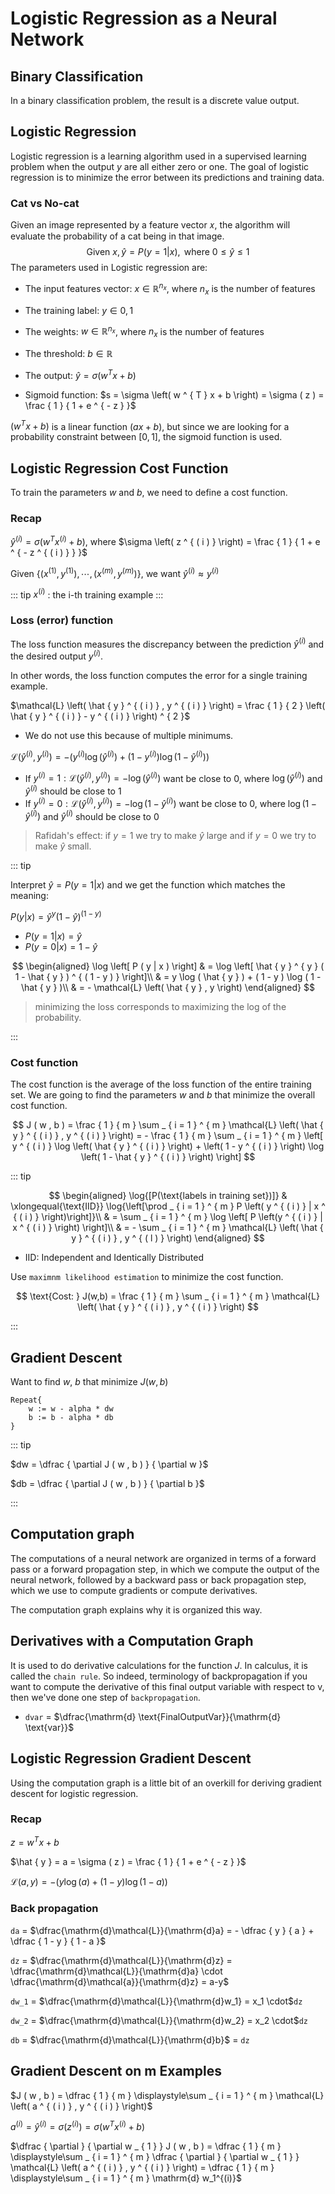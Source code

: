 # Logistic Regression as a Neural Network

## Binary Classification
In a binary classification problem, the result is a discrete value output.

## Logistic Regression
Logistic regression is a learning algorithm used in a supervised learning problem when the output $y$ are all either zero or one. The goal of logistic regression is to minimize the error between its predictions and training data.

### Cat vs No-cat
Given an image represented by a feature vector 𝑥, the algorithm will evaluate the probability of a cat being in that image.
$$
\text { Given } x , \hat { y } = P ( y = 1 | x ) , \text { where } 0 \leq \hat { y } \leq 1
$$
The parameters used in Logistic regression are:
- The input features vector: $x \in \mathbb { R } ^ { n _ { x } }$, where $n _ { x }$ is the number of features

- The training label: $y \in 0,1$

- The weights: $w \in \mathbb { R } ^ { n _ { x } }$, where $n _ { x }$ is the number of features

- The threshold: $b \in \mathbb { R }$

- The output: $\hat { y } = \sigma \left( w ^ { T } x + b \right)$

- Sigmoid function: $s = \sigma \left( w ^ { T } x + b \right) = \sigma ( z ) = \frac { 1 } { 1 + e ^ { - z } }$

$\left( w ^ { T } x + b \right)$ is a linear function $( a x + b )$, but since we are looking for a probability constraint between $[ 0,1 ] ,$ the sigmoid function is used.

## Logistic Regression Cost Function
To train the parameters $w$ and $b$, we need to define a cost function.

### Recap
$\hat { y } ^ { ( i ) } = \sigma \left( w ^ { T } x ^ { ( i ) } + b \right) ,$ where $\sigma \left( z ^ { ( i ) } \right) = \frac { 1 } { 1 + e ^ { - z ^ { ( i ) } } }$

Given $\left\{ \left( x ^ { ( 1 ) } , y ^ { ( 1 ) } \right) , \cdots , \left( x ^ { ( m ) } , y ^ { ( m ) } \right) \right\} ,$ we want $\hat { y } ^ { ( i ) } \approx y ^ { ( i ) }$

::: tip
$x ^ { ( i ) }$ : the i-th training example
:::

### Loss (error) function
The loss function measures the discrepancy between the prediction $\hat{y}^{(i)}$ and the desired output $y^{(i)}$.

In other words, the loss function computes the error for a single training example.

$\mathcal{L} \left( \hat { y } ^ { ( i ) } , y ^ { ( i ) } \right) = \frac { 1 } { 2 } \left( \hat { y } ^ { ( i ) } - y ^ { ( i ) } \right) ^ { 2 }$
  - We do not use this because of multiple minimums.

$\mathcal{L} \left( \hat { y } ^ { ( i ) } , y ^ { ( i ) } \right) = - \left( y ^ { ( i ) } \log \left( \hat { y } ^ { ( i ) } \right) + \left( 1 - y ^ { ( i ) } \right) \log \left( 1 - \hat { y } ^ { ( i ) } \right) \right)$
  - If $y ^ { ( i ) } = 1 : \mathcal{L} \left( \hat { y } ^ { ( i ) } , y ^ { ( i ) } \right) = - \log \left( \hat { y } ^ { ( i ) } \right)$ want be close to $0$, where $\log \left( \hat { y } ^ { ( i ) } \right)$ and $\hat { y } ^ { ( i ) }$ should be close to $1$
  - If $y ^ { ( i ) } = 0 : \mathcal{L} \left( \hat { y } ^ { ( i ) } , y ^ { ( i ) } \right) = - \log \left( 1 - \hat { y } ^ { ( i ) } \right)$ want be close to $0$, where $\log \left( 1 - \hat { y } ^ { ( i ) } \right)$ and $\hat { y } ^ { ( i ) }$ should be close to $0$

> Rafidah's effect:
> if $y=1$ we try to make $\hat{y}$ large and if $y=0$ we try to make $\hat{y}$ small.

::: tip

Interpret $\hat { y } = P ( y = 1 | x )$ and we get the function which matches the meaning:

$P ( y | x ) = \hat { y } ^ { y } ( 1 - \hat { y } ) ^ { ( 1 - y ) }$
  - $P ( y = 1 | x ) = \hat { y }$
  - $P ( y = 0 | x ) = 1 - \hat { y }$

$$
\begin{aligned}
\log \left[ P ( y | x ) \right] & = \log \left[ \hat { y } ^ { y } ( 1 - \hat { y } ) ^ { ( 1 - y ) } \right]\\
& = y \log ( \hat { y } ) + ( 1 - y ) \log ( 1 - \hat { y } )\\
& = - \mathcal{L} \left( \hat { y } , y \right)
\end{aligned}
$$

> minimizing the loss corresponds to maximizing the log of the probability.

:::

### Cost function
The cost function is the average of the loss function of the entire training set. We are going to find the parameters $w$ and $b$ that minimize the overall cost function.

$$
J ( w , b ) = \frac { 1 } { m } \sum _ { i = 1 } ^ { m } \mathcal{L} \left( \hat { y } ^ { ( i ) } , y ^ { ( i ) } \right) = - \frac { 1 } { m } \sum _ { i = 1 } ^ { m } \left[ y ^ { ( i ) } \log \left( \hat { y } ^ { ( i ) } \right) + \left( 1 - y ^ { ( i ) } \right) \log \left( 1 - \hat { y } ^ { ( i ) } \right) \right]
$$

::: tip

$$
\begin{aligned}
\log{[P(\text{labels in training set})]} & \xlongequal{\text{IID}} \log{\left[\prod _ { i = 1 } ^ { m } P \left( y ^ { ( i ) } | x ^ { ( i ) } \right)\right]}\\
& = \sum _ { i = 1 } ^ { m } \log \left[ P \left(y ^ { ( i ) } | x ^ { ( i ) } \right) \right]\\
& = - \sum _ { i = 1 } ^ { m } \mathcal{L} \left( \hat { y } ^ { ( i ) } , y ^ { ( l ) } \right)
\end{aligned}
$$

- IID: Independent and Identically Distributed

Use `maximnm likelihood estimation` to minimize the cost function.

$$
\text{Cost: } J(w,b) = \frac { 1 } { m } \sum _ { i = 1 } ^ { m } \mathcal{L} \left( \hat { y } ^ { ( i ) } , y ^ { ( i ) } \right)
$$

:::

## Gradient Descent
Want to find $w$, $b$ that minimize $J(w,b)$

```Pseudocode
Repeat{
	w := w - alpha * dw
	b := b - alpha * db
}
```

::: tip

$dw = \dfrac { \partial J ( w , b ) } { \partial w }$

$db = \dfrac { \partial J ( w , b ) } { \partial b }$

:::

## Computation graph
The computations of a neural network are organized in terms of a forward pass or a forward propagation step, in which we compute the output of the neural network, followed by a backward pass or back propagation step, which we use to compute gradients or compute derivatives. 

The computation graph explains why it is organized this way.

## Derivatives with a Computation Graph
It is used to do derivative calculations for the function $J$.
In calculus, it is called the `chain rule`.
So indeed, terminology of backpropagation if you want to compute the derivative of this final output variable with respect to v, then we've done one step of `backpropagation`.

- `dvar` = $\dfrac{\mathrm{d} \text{FinalOutputVar}}{\mathrm{d} \text{var}}$

## Logistic Regression Gradient Descent
Using the computation graph is a little bit of an overkill for deriving gradient descent for logistic regression.

### Recap
$z = w ^ { T } x + b$

$\hat { y } = a = \sigma ( z ) = \frac { 1 } { 1 + e ^ { - z } }$

$\mathcal { L } ( a , y ) = - ( y \log ( a ) + ( 1 - y ) \log ( 1 - a ) )$

### Back propagation
`da` = $\dfrac{\mathrm{d}\mathcal{L}}{\mathrm{d}a} = - \dfrac { y } { a } + \dfrac { 1 - y } { 1 - a }$

`dz` = $\dfrac{\mathrm{d}\mathcal{L}}{\mathrm{d}z} = \dfrac{\mathrm{d}\mathcal{L}}{\mathrm{d}a} \cdot \dfrac{\mathrm{d}\mathcal{a}}{\mathrm{d}z} = a-y$

`dw_1` = $\dfrac{\mathrm{d}\mathcal{L}}{\mathrm{d}w_1} = x_1 \cdot$`dz`

`dw_2` = $\dfrac{\mathrm{d}\mathcal{L}}{\mathrm{d}w_2} = x_2 \cdot$`dz`

`db` = $\dfrac{\mathrm{d}\mathcal{L}}{\mathrm{d}b}$ = `dz`

## Gradient Descent on m Examples
$J ( w , b ) = \dfrac { 1 } { m } \displaystyle\sum _ { i = 1 } ^ { m } \mathcal{L} \left( a ^ { ( i ) } , y ^ { ( i ) } \right)$

$a ^ { ( i ) } = \hat { y } ^ { ( i ) } = \sigma \left( z ^ { ( i ) } \right) = \sigma \left( w ^ { T } x ^ { ( i ) } + b \right)$

$\dfrac { \partial } { \partial w _ { 1 } } J ( w , b ) = \dfrac { 1 } { m } \displaystyle\sum _ { i = 1 } ^ { m } \dfrac { \partial } { \partial w _ { 1 } } \mathcal{L} \left( a ^ { ( i ) } , y ^ { ( i ) } \right) = \dfrac { 1 } { m } \displaystyle\sum _ { i = 1 } ^ { m } \mathrm{d} w_1^{(i)}$